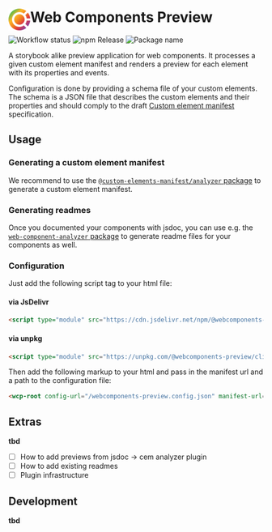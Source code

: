# <img align="left" src="https://github.com/webcomponents-preview/client/raw/main/src/assets/icons/logo.svg" alt="WCP Logo" height="43px"> Web Components Preview

![Workflow status](https://github.com/webcomponents-preview/client/actions/workflows/workflow.yml/badge.svg)
![npm Release](https://badgen.net/npm/v/@webcomponents-preview/client/latest?label=@webcomponents-preview/client&color=cyan&icon=npm)
![Package name](https://badgen.net/badge/%e2%80%8b/@webcomponents-preview%2Fclient?color=blue&icon=https://github.com/webcomponents-preview/client/raw/main/src/assets/icons/logo-mono.svg)

A storybook alike preview application for web components. It processes a given custom element manifest and renders a preview for each element with its properties and events.

Configuration is done by providing a schema file of your custom elements. The schema is a JSON file that describes the custom elements and their properties and should comply to the draft [Custom element manifest](https://github.com/webcomponents/custom-elements-manifest) specification.

## Usage

### Generating a custom element manifest

We recommend to use the [`@custom-elements-manifest/analyzer` package](https://github.com/open-wc/custom-elements-manifest/tree/master/packages/analyzer) to generate a custom element manifest.

### Generating readmes

Once you documented your components with jsdoc, you can use e.g. the [`web-component-analyzer` package](https://github.com/runem/web-component-analyzer) to generate readme files for your components as well.

### Configuration

Just add the following script tag to your html file:

#### via JsDelivr

```html
<script type="module" src="https://cdn.jsdelivr.net/npm/@webcomponents-preview/client"></script>
```

#### via unpkg

```html
<script type="module" src="https://unpkg.com/@webcomponents-preview/client"></script>
```

Then add the following markup to your html and pass in the manifest url and a path to the configuration file:

```html
<wcp-root config-url="/webcomponents-preview.config.json" manifest-url="/custom-elements.json"></wcp-root>
```

## Extras

**tbd**

- [ ] How to add previews from jsdoc -> cem analyzer plugin
- [ ] How to add existing readmes
- [ ] Plugin infrastructure

## Development

**tbd**
